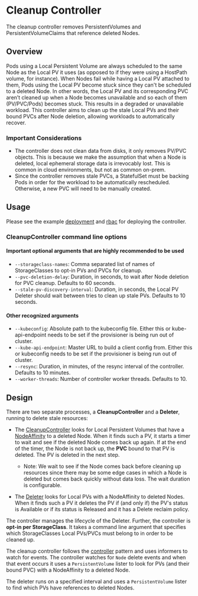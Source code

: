 # Cleanup Controller

The cleanup controller removes PersistentVolumes and PersistentVolumeClaims that reference deleted Nodes.

## Overview

Pods using a Local Persistent Volume are always scheduled to the same Node as the Local PV it uses (as opposed to if they were using a HostPath volume, for instance). When Nodes fail while having a Local PV attached to them, Pods using the Local PV become stuck since they can't be scheduled to a deleted Node. In other words, the Local PV and its corresponding PVC aren’t cleaned up when a Node becomes unavailable and so each of them (PV/PVC/Pods) becomes stuck. This results in a degraded or unavailable workload. This controller aims to clean up the stale Local PVs and their bound PVCs after Node deletion, allowing workloads to automatically recover.

### Important Considerations
- The controller does not clean data from disks, it only removes PV/PVC objects. This is because we make the assumption that when a Node is deleted, local ephemeral storage data is irrevocably lost. This is common in cloud environments, but not as common on-prem.
- Since the controller removes stale PVCs, a StatefulSet must be backing Pods in order for the workload to be automatically rescheduled. Otherwise, a new PVC will need to be manually created.

## Usage

Please see the example [deployment](./deployment.yaml) and [rbac](./rbac.yaml) for deploying the controller.

### CleanupController command line options

#### Important optional arguments that are highly recommended to be used
* `--storageclass-names`: Comma separated list of names of StorageClasses to opt-in PVs and PVCs for cleanup.
* `--pvc-deletion-delay`: Duration, in seconds, to wait after Node deletion for PVC cleanup. Defaults to 60 seconds.
* `--stale-pv-discovery-interval`: Duration, in seconds, the Local PV Deleter should wait between tries to clean up stale PVs. Defaults to 10 seconds.

#### Other recognized arguments
* `--kubeconfig`: Absolute path to the kubeconfig file. Either this or kube-api-endpoint needs to be set if the provisioner is being run out of cluster.
* `--kube-api-endpoint`: Master URL to build a client config from. Either this or kubeconfig needs to be set if the provisioner is being run out of cluster.
* `--resync`: Duration, in minutes, of the resync interval of the controller. Defaults to 10 minutes.
* `--worker-threads`: Number of controller worker threads. Defaults to 10.

## Design

There are two separate processes, a **CleanupController** and a **Deleter**, running to delete stale resources:

- The [CleanupController](../../pkg/cleanup/controller/controller.go) looks for Local Persistent Volumes that have a [NodeAffinity](https://kubernetes.io/docs/concepts/storage/persistent-volumes/#node-affinity) to a deleted Node. When it finds such a PV, it starts a timer to wait and see if the deleted Node comes back up again. If at the end of the timer, the Node is not back up, the **PVC** bound to that PV is deleted. The PV is deleted in the next step.

    - Note: We wait to see if the Node comes back before cleaning up resources since there may be some edge cases in which a Node is deleted but comes back quickly without data loss. The wait duration is configurable.

- The [Deleter](../../pkg/cleanup/deleter/deleter.go) looks for Local PVs with a NodeAffinity to deleted Nodes. When it finds such a PV it deletes the PV if (and only if) the PV's status is Available or if its status is Released and it has a Delete reclaim policy.

The controller manages the lifecycle of the Deleter. Further, the controller is **opt-in per StorageClass**. It takes a command line argument that specifies which StorageClasses Local PVs/PVCs must belong to in order to be cleaned up.

The cleanup controller follows the [controller](https://github.com/kubernetes/community/blob/master/contributors/devel/sig-api-machinery/controllers.md) pattern and uses informers to watch for events. The controller watches for `Node` delete events and when that event occurs it uses a `PersistentVolume` lister to look for PVs (and their bound PVC) with a NodeAffinity to a deleted Node. 

The deleter runs on a specified interval and uses a `PersistentVolume` lister to find which PVs have references to deleted Nodes.